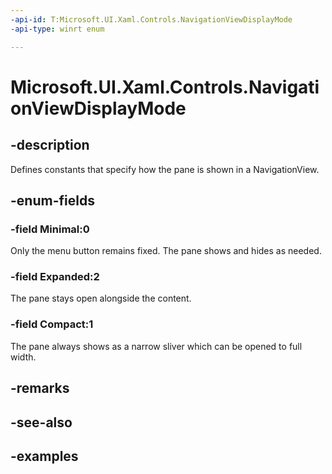 ```yaml
---
-api-id: T:Microsoft.UI.Xaml.Controls.NavigationViewDisplayMode
-api-type: winrt enum

---
```

<!-- Enumeration syntax.
public enum NavigationViewDisplayMode : int 
-->

# Microsoft.UI.Xaml.Controls.NavigationViewDisplayMode


## -description

Defines constants that specify how the pane is shown in a NavigationView.


## -enum-fields


### -field Minimal:0

Only the menu button remains fixed. The pane shows and hides as needed.


### -field Expanded:2

The pane stays open alongside the content.


### -field Compact:1

The pane always shows as a narrow sliver which can be opened to full width.


## -remarks


## -see-also


## -examples


